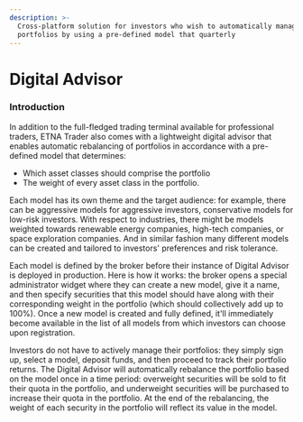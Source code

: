 ```yaml
---
description: >-
  Cross-platform solution for investors who wish to automatically manage their
  portfolios by using a pre-defined model that quarterly
---
```


# Digital Advisor

### Introduction

In addition to the full-fledged trading terminal available for professional traders, ETNA Trader also comes with a lightweight digital advisor that enables automatic rebalancing of portfolios in accordance with a pre-defined model that determines:

* Which asset classes should comprise the portfolio
* The weight of every asset class in the portfolio.

Each model has its own theme and the target audience: for example, there can be aggressive models for aggressive investors, conservative models for low-risk investors. With respect to industries, there might be models weighted towards renewable energy companies, high-tech companies, or space exploration companies. And in similar fashion many different models can be created and tailored to investors' preferences and risk tolerance. 

Each model is defined by the broker before their instance of Digital Advisor is deployed in production. Here is how it works: the broker opens a special administrator widget where they can create a new model, give it a name, and then specify securities that this model should have along with their corresponding weight in the portfolio \(which should collectively add up to 100%\). Once a new model is created and fully defined, it'll immediately become available in the list of all models from which investors can choose upon registration.

Investors do not have to actively manage their portfolios: they simply sign up, select a model, deposit funds, and then proceed to track their portfolio returns. The Digital Advisor will automatically rebalance the portfolio based on the model once in a time period: overweight securities will be sold to fit their quota in the portfolio, and underweight securities will be purchased to increase their quota in the portfolio. At the end of the rebalancing, the weight of each security in the portfolio will reflect its value in the model.

